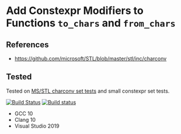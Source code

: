# Add Constexpr Modifiers to Functions `to_chars` and `from_chars`

## References

* <https://github.com/microsoft/STL/blob/master/stl/inc/charconv>

## Tested

Tested on [MS/STL charconv set tests](https://github.com/microsoft/STL/tree/master/tests/std/tests/P0067R5_charconv) and small constexpr set tests.

[![Build Status](https://travis-ci.org/Neargye/charconv-constexpr-proposal.svg?branch=master)](https://travis-ci.org/Neargye/charconv-constexpr-proposal)
[![Build status](https://ci.appveyor.com/api/projects/status/vmpejqk5uyts2ify/branch/master?svg=true)](https://ci.appveyor.com/project/Neargye/charconv-constexpr-proposal/branch/master)

* GCC 10
* Clang 10
* Visual Studio 2019
